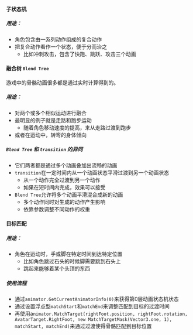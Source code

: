 #### 子状态机
##### 用途：
- 角色包含由一系列动作组成的复合动作
- 把复合动作看作一个状态，便于分而治之
	- 比如冲刺攻击，包含了快跑、跳跃、攻击三个动画
#### 融合树 `Blend Tree`
游戏中的骨骼动画很多都是通过实时计算得到的。
##### 用途：
- 对两个或多个相似运动进行融合
- 最明显的例子就是走路和跑步运动
	- 随着角色移动速度的提高，来从走路过渡到跑步
- 或者在运动中，转弯的身体倾向

##### `Blend Tree` 和 `transition` 的异同
- 它们两者都是通过多个动画叠加出流畅的动画
- `transition`在一定时间内从一个动画状态平滑过渡到另一个动画状态
	- 从一个动作完全过渡到另一个动作
	- 如果在短时间内完成，效果可以接受
- `Blend Tree`允许将多个动画平滑混合成新的动画
	- 多个动作同时对生成的动作产生影响
	- 依靠参数调整不同动作的权重
#### 目标匹配
##### 用途：
- 角色在运动时，手或脚在特定时间到达特定位置
	- 比如角色跳过石头的时候脚需要跳到石头上
	- 跳起来能够着某个头顶的东西

##### 使用流程
- 通过`animator.GetCurrentAnimatorInfo(0)`来获得第0层动画状态机状态
- 通过设置浮点型`matchStart`和`matchEnd`来调整匹配到目标的过渡时间
- 再使用a`nimator.MatchTarget(rightFoot.position, rightFoot.rotation, AvatarTarget.RightFoot, new MatchTargetMask(Vector3.one, 1), matchStart, matchEnd)`来通过过渡使得骨骼匹配到目标位置